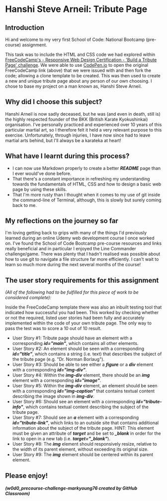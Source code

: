 # **Hanshi Steve Arneil: Tribute Page**
## Introduction
Hi and welcome to my very first School of Code: National Bootcamp (pre-course) assignment.  

This task was to include the HTML and CSS code we had explored within [FreeCodeCamp's - Responsive Web Design Certification - 'Build a Tribute Page' challenge](https://www.freecodecamp.org/learn/responsive-web-design/responsive-web-design-projects/build-a-tribute-page). We were able to use [CodePen.io](https://codepen.io) to open the original FreeCodeCamp link (above) that we were issued with and then fork the code; allowing a clone template to be created. This was then used to create a new and unique tribute page about any person of our own choosing. I chose to base my project on a man known as, Hanshi Steve Arneil.  

## Why did I choose this subject?

Hanshi Arneil is now sadly deceased, but he was (and even in death, still is) the highly respected founder of the BKK (British Karate Kyokushinkai) organisation. I've personally practiced and experienced over 10 years of this particular martial art, so I therefore felt it held a very relevant purpose to this exercise. Unfortunately, through injuries, I have now since had to leave martial arts behind, but I'll always be a karateka at heart!

## What have I learnt during this process?

* I can now use Markdown properly to create a better _**README**_ page than I ever would've done before.
* That there's a constant importance in refreshing my understanding towards the fundamentals of HTML, CSS and how to design a basic web page by using these skills.
* That I'm more rusty than I thought when it comes to my use of git inside the command-line of Terminal, although, this is slowly but surely coming back to me.

## My reflections on the journey so far

I'm loving getting back to grips with many of the things I'd previously learned during an online Udemy web development course I once worked on. I've found the School of Code Bootcamp pre-course resources and links really beneficial and in particular I enjoyed the Line Commander challenge/game. There was plenty that I hadn't realised was possible about how to use git to navigate a file structure far more efficiently. I can't wait to learn so much more during the next several months of the course!

## The user story requirements for this assignment
_(All of the following had to be fulfilled for this piece of work to be considered complete):_  

Inside the FreeCodeCamp template there was also an inbuilt testing tool that indicated how successful you had been. This worked by checking whether or not the required, listed user stories had been fully and accurately implemented within the code of your own tribute page. The only way to pass the test was to score a 10 out of 10 result.

* User Story #1: Tribute page should have an element with a corresponding _**id="main"**_, which contains all other elements.
* User Story #2: An element should be seen with a corresponding _**id="title"**_, which contains a string (i.e. text) that describes the subject of the tribute page (e.g. "Dr. Norman Borlaug").
* User Story #3: Should be able to see either a _**figure**_ or a _**div**_ element with a corresponding _**id="img-div"**_.
* User Story #4: Within the _**img-div**_ element, there should be an _**img**_ element with a corresponding _**id="image"**_.
* User Story #5: Within the _**img-div**_ element, an element should be seen with a corresponding _**id="img-caption"**_ that contains textual content describing the image shown in _**img-div**_.
* User Story #6: Should see an element with a corresponding _**id="tribute-info"**_, which contains textual content describing the subject of the tribute page.
* User Story #7: Should see an _**a**_ element with a corresponding _**id="tribute-link"**_, which links to an outside site that contains additional information about the subject of the tribute page. HINT: This element must be given an attribute of _**target**_ and be set to _**_blank**_ in order for the link to open in a new tab (i.e. _**target="_blank"**_).
* User Story #8: The _**img**_ element should responsively resize, relative to the width of its parent element, without exceeding its original size.
* User Story #9: The _**img**_ element should be centered within its parent element.  

## Please enjoy!

##### (w0d0_precourse-challenge-markyoung76 created by GitHub Classroom)
